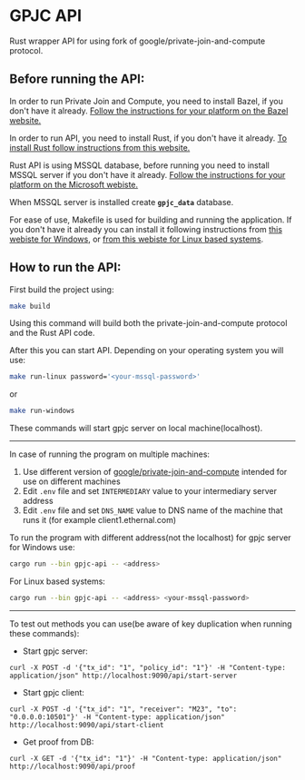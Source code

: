 # GPJC API

Rust wrapper API for using fork of google/private-join-and-compute protocol.

## Before running the API:

In order to run Private Join and Compute, you need to install Bazel, if you
don't have it already.
[Follow the instructions for your platform on the Bazel website.](https://docs.bazel.build/versions/master/install.html)

In order to run API, you need to install Rust, if you don't have it already.
[To install Rust follow instructions from this website.](https://www.rust-lang.org/tools/install)

Rust API is using MSSQL database, before running you need to install MSSQL server if you don't have it already.
[Follow the instructions for your platform on the Microsoft webiste.](https://learn.microsoft.com/en-us/sql/database-engine/install-windows/install-sql-server?view=sql-server-ver16) 

When MSSQL server is installed create **`gpjc_data`** database.

For ease of use, Makefile is used for building and running the application. If you don't have it already you can install it following instructions from [this webiste for Windows](https://gnuwin32.sourceforge.net/packages/make.htm), or [from this webiste for Linux based systems](https://www.gnu.org/software/make/).

## How to run the API:

First build the project using:
```bash
make build
```
Using this command will build both the private-join-and-compute protocol and the Rust API code.

After this you can start API. Depending on your operating system you will use:
```bash
make run-linux password='<your-mssql-password>'
```
or
```bash
make run-windows
```

These commands will start gpjc server on local machine(localhost).

---

In case of running the program on multiple machines:

1. Use different version of [google/private-join-and-compute](https://github.com/Ethernal-Tech/private-join-and-compute/tree/multiple-machines) intended for use on different machines
2. Edit `.env` file and set `INTERMEDIARY` value to your intermediary server address
3. Edit `.env` file and set `DNS_NAME` value to DNS name of the machine that runs it (for example client1.ethernal.com) 

To run the program with different address(not the localhost) for gpjc server for Windows use:
```bash
cargo run --bin gpjc-api -- <address>
```
For Linux based systems:
```bash
cargo run --bin gpjc-api -- <address> <your-mssql-password>
```

---

To test out methods you can use(be aware of key duplication when running these commands):
- Start gpjc server:
```shell
curl -X POST -d '{"tx_id": "1", "policy_id": "1"}' -H "Content-type: application/json" http://localhost:9090/api/start-server
```
- Start gpjc client:
```shell
curl -X POST -d '{"tx_id": "1", "receiver": "M23", "to": "0.0.0.0:10501"}' -H "Content-type: application/json" http://localhost:9090/api/start-client
```
- Get proof from DB:
```shell
curl -X GET -d '{"tx_id": "1"}' -H "Content-type: application/json" http://localhost:9090/api/proof
```